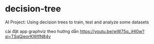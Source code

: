 # decision-tree
AI Project: Using decision trees to train, test and analyze some datasets

cài đặt app graphviz theo hướng dẫn https://youtu.be/wW75q_jHl0w?si=TSqQjeorKWIfN84v